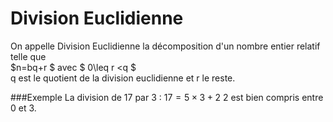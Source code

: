 # Division Euclidienne

On appelle Division Euclidienne la décomposition d'un nombre entier relatif telle que <br>
$n=bq+r $ avec $ 0\leq r <q $<br>
q est le quotient de la division euclidienne et r le reste.

###Exemple
La division de 17 par 3 : $17=5\times 3+2$ 2 est bien compris entre 0 et 3.


